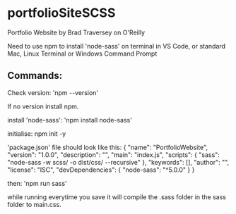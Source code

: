 # portfolioSiteSCSS
Portfolio Website by Brad Traversey on O'Reilly

Need to use npm to install 'node-sass' on terminal in VS Code, or standard Mac, Linux Terminal or Windows Command Prompt

<h2>Commands:</h2>
<p>Check version: 'npm --version'<br>
<p>If no version install npm.</p>

<p>install 'node-sass':
'npm install node-sass'</p>

<p>initialise:
npm init -y</p>

<p>'package.json' file should look like this:
{
  "name": "PortfolioWebsite",
  "version": "1.0.0",
  "description": "",
  "main": "index.js",
  "scripts": {
    "sass": "node-sass -w scss/ -o dist/css/ --recursive"
  },
  "keywords": [],
  "author": "",
  "license": "ISC",
  "devDependencies": {
    "node-sass": "^5.0.0"
  }
}
</p>
<p>then: 'npm run sass'</p>

<p>while running everytime you save it will compile the .sass folder in the sass folder to main.css.</p>

